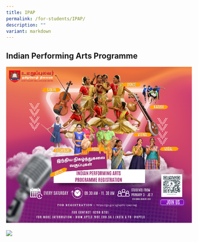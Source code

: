 ```yaml
---
title: IPAP
permalink: /for-students/IPAP/
description: ""
variant: markdown
---
```

## Indian Performing Arts Programme


<a href="https://go.gov.sg/uptlc-ipap-reg">
<img alt="" src="/images/IPAP_EDM_2024.png"></a>

<br>

<a href="/files/2023_IPAP_Website_Letter_Vetted.pdf">
<img style="width: 50%;" src="/images/More-Info-1024x389.png" alt="" target="_blank"></a>

<br>

<a href="https://go.gov.sg/uptlc-ipap-reg">
<img style="width: 50%;" src="/images/Registration_Form_BVC.png"></a>
